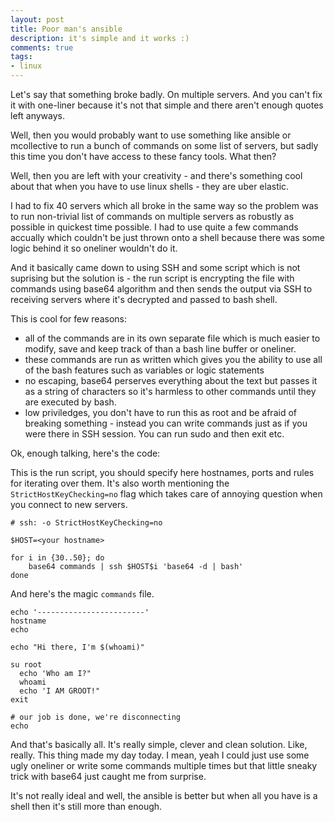```yaml
---
layout: post
title: Poor man's ansible
description: it's simple and it works :)
comments: true
tags:
- linux
---
```


Let's say that something broke badly. On multiple servers. And you can't fix 
it with one-liner because it's not that simple and there aren't enough quotes
left anyways.

Well, then you would probably want to use something like ansible or mcollective 
to run a bunch of commands on some list of servers, but sadly this time you
don't have access to these fancy tools. What then?

Well, then you are left with your creativity - and there's something cool 
about that when you have to use linux shells - they are uber elastic.

I had to fix 40 servers which all broke in the same way so the problem was
to run non-trivial list of commands on multiple servers as robustly as 
possible in quickest time possible.
I had to use quite a few commands accually which couldn't be just thrown 
onto a shell because there was some logic behind it so oneliner wouldn't do
it.

And it basically came down to using SSH and some script which is not suprising
but the solution is - the run script is encrypting the file with commands using 
base64 algorithm and then sends the output via SSH to receiving servers where 
it's decrypted and passed to bash shell.

This is cool for few reasons:
  - all of the commands are in its own separate file which is much easier
  to modify, save and keep track of than a bash line buffer or oneliner.
  - these commands are run as written which gives you the ability to
  use all of the bash features such as variables or logic statements
  - no escaping, base64 perserves everything about the text but passes
  it as a string of characters so it's harmless to other commands  until
  they are executed by bash.
  - low priviledges, you don't have to run this as root and be afraid of 
  breaking something - instead you can write commands just as if you
  were there in SSH session. You can run sudo and then exit etc.


Ok, enough talking, here's the code:


This is the run script, you should specify here hostnames, ports and rules
for iterating over them.
It's also worth mentioning the `StrictHostKeyChecking=no` flag which 
takes care of annoying question when you connect to new servers.

```
# ssh: -o StrictHostKeyChecking=no

$HOST=<your hostname>

for i in {30..50}; do
    base64 commands | ssh $HOST$i 'base64 -d | bash'
done
```


And here's the magic `commands` file.
```
echo '------------------------'
hostname
echo

echo "Hi there, I'm $(whoami)"

su root
  echo 'Who am I?"
  whoami
  echo 'I AM GROOT!"
exit

# our job is done, we're disconnecting
echo

```

And that's basically all. It's really simple, clever and clean solution.
Like, really. This thing made my day today. I mean, yeah I could
just use some ugly oneliner or write some commands multiple times
but that little sneaky trick with base64 just caught me from surprise.

It's not really ideal and well, the ansible is better
but when all you have is a shell then it's still more than enough.
